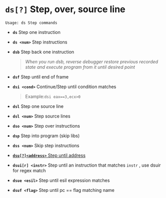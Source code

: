 <!-- TITLE: ds -->

#  **`ds[?]`** Step, over, source line


```text
Usage: ds Step commands
```


- **`ds`** Step one instruction
- **`ds <num>`** Step <num> instructions
- **`dsb`** Step back one instruction
  > _When you run dsb, reverse debugger restore previous recorded state and execute program from it until desired point_
- **`dsf`** Step until end of frame
- **`dsi <cond>`** Continue/Step until condition matches
  > Example:`dsi eax==3,ecx>0`
- **`dsl`** Step one source line
- **`dsl <num>`** Step <num> source lines
- **`dso <num>`** Step over <num> instructions
- **`dsp`** Step into program (skip libs)
- **`dss <num>`** Skip <num> step instructions

- [ **`dsu[?]<address>`** Step until address](/options/d/ds/dsu)

- **`dsui[r] <instr>`** Step until an instruction that matches `instr` , use dsuir for regex match
- **`dsue <esil>`** Step until esil expression matches
- **`dsuf <flag>`** Step until pc == flag matching name